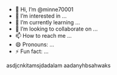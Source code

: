 - 👋 Hi, I’m @minne70001
- 👀 I’m interested in ...
- 🌱 I’m currently learning ...
- 💞️ I’m looking to collaborate on ...
- 📫 How to reach me ...
- 😄 Pronouns: ...
- ⚡ Fun fact: ...

<!---
minne70001/minne70001 is a ✨ special ✨ repository because its `README.md` (this file) appears on your GitHub profile.
You can click the Preview link to take a look at your changes.
--->asdjcnkitamsjdadalam aadanyhbsahwaks
